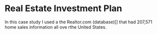 # Real Estate Investment Plan

In this case study I used a the Realtor.com (database)[] that had 207,571 home sales information all ove rthe United States.
